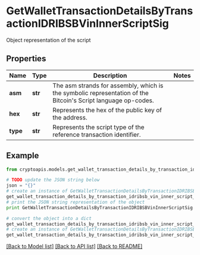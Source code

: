# GetWalletTransactionDetailsByTransactionIDRIBSBVinInnerScriptSig

Object representation of the script

## Properties
Name | Type | Description | Notes
------------ | ------------- | ------------- | -------------
**asm** | **str** | The asm strands for assembly, which is the symbolic representation of the Bitcoin&#39;s Script language op-codes. | 
**hex** | **str** | Represents the hex of the public key of the address. | 
**type** | **str** | Represents the script type of the reference transaction identifier. | 

## Example

```python
from cryptoapis.models.get_wallet_transaction_details_by_transaction_idribsb_vin_inner_script_sig import GetWalletTransactionDetailsByTransactionIDRIBSBVinInnerScriptSig

# TODO update the JSON string below
json = "{}"
# create an instance of GetWalletTransactionDetailsByTransactionIDRIBSBVinInnerScriptSig from a JSON string
get_wallet_transaction_details_by_transaction_idribsb_vin_inner_script_sig_instance = GetWalletTransactionDetailsByTransactionIDRIBSBVinInnerScriptSig.from_json(json)
# print the JSON string representation of the object
print GetWalletTransactionDetailsByTransactionIDRIBSBVinInnerScriptSig.to_json()

# convert the object into a dict
get_wallet_transaction_details_by_transaction_idribsb_vin_inner_script_sig_dict = get_wallet_transaction_details_by_transaction_idribsb_vin_inner_script_sig_instance.to_dict()
# create an instance of GetWalletTransactionDetailsByTransactionIDRIBSBVinInnerScriptSig from a dict
get_wallet_transaction_details_by_transaction_idribsb_vin_inner_script_sig_form_dict = get_wallet_transaction_details_by_transaction_idribsb_vin_inner_script_sig.from_dict(get_wallet_transaction_details_by_transaction_idribsb_vin_inner_script_sig_dict)
```
[[Back to Model list]](../README.md#documentation-for-models) [[Back to API list]](../README.md#documentation-for-api-endpoints) [[Back to README]](../README.md)


